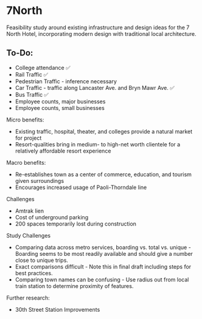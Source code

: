 # 7North


Feasibility study around existing infrastructure and design ideas for the 7 North Hotel, incorporating modern design with traditional local architecture. 


## To-Do:

* College attendance ✅
* Rail Traffic ✅
* Pedestrian Traffic - inference necessary
* Car Traffic - traffic along Lancaster Ave. and Bryn Mawr Ave. ✅
* Bus Traffic ✅
* Employee counts, major businesses
* Employee counts, small businesses


Micro benefits:
* Existing traffic, hospital, theater, and colleges provide a natural market for project
* Resort-qualities bring in medium- to high-net worth clientele for a relatively affordable resort experience

Macro benefits:
* Re-establishes town as a center of commerce, education, and tourism given surroundings
* Encourages increased usage of Paoli-Thorndale line

Challenges
* Amtrak lien
* Cost of underground parking
* 200 spaces temporarily lost during construction

Study Challenges 
* Comparing data across metro services, boarding vs. total vs. unique - Boarding seems to be most readily available and should give a number close to unique trips. 
* Exact comparisons difficult - Note this in final draft including steps for best practices. 
* Comparing town names can be confusing - Use radius out from local train station to determine proximity of features. 

Further research:
* 30th Street Station Improvements

